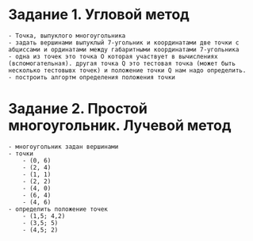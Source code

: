 # Задание 1. Угловой метод
    - Точка, выпуклого многоугольника
    - задать вершинами выпуклый 7-угольник и координатами две точки с абциссами и ординатами между габаритными координатами 7-угольника
    - одна из точек это точка О которая участвует в вычислениях (вспомогательная). другая точка Q это тестовая точка (может быть несколько тестовывх точек) и положение точки Q нам надо определить.
    - построить алгортм определения положения точки

# Задание 2. Простой многоугольник. Лучевой метод
    - многоугольник задан вершинами
    - точки
        - (0, 6)
        - (2, 4)
        - (1, 1)
        - (2, 2)
        - (4, 0)
        - (6, 4)
        - (4, 6)
    - определить положение точек
        - (1,5; 4,2)
        - (3,5; 5)
        - (4,5; 2)
